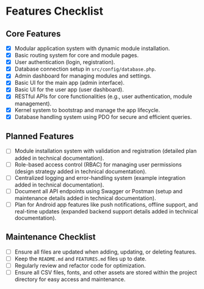 # Features Checklist

## Core Features
- [x] Modular application system with dynamic module installation.
- [x] Basic routing system for core and module pages.
- [x] User authentication (login, registration).
- [x] Database connection setup in `src/config/database.php`.
- [x] Admin dashboard for managing modules and settings.
- [x] Basic UI for the main app (admin interface).
- [x] Basic UI for the user app (user dashboard).
- [x] RESTful APIs for core functionalities (e.g., user authentication, module management).
- [x] Kernel system to bootstrap and manage the app lifecycle.
- [x] Database handling system using PDO for secure and efficient queries.

## Planned Features
- [ ] Module installation system with validation and registration (detailed plan added in technical documentation).
- [ ] Role-based access control (RBAC) for managing user permissions (design strategy added in technical documentation).
- [ ] Centralized logging and error-handling system (example integration added in technical documentation).
- [ ] Document all API endpoints using Swagger or Postman (setup and maintenance details added in technical documentation).
- [ ] Plan for Android app features like push notifications, offline support, and real-time updates (expanded backend support details added in technical documentation).

## Maintenance Checklist
- [ ] Ensure all files are updated when adding, updating, or deleting features.
- [ ] Keep the `README.md` and `FEATURES.md` files up to date.
- [ ] Regularly review and refactor code for optimization.
- [ ] Ensure all CSV files, fonts, and other assets are stored within the project directory for easy access and maintenance.